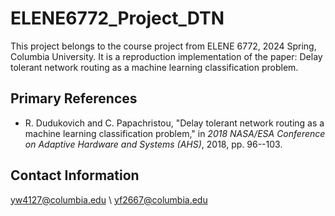 # ELENE6772_Project_DTN
This project belongs to the course project from ELENE 6772, 2024 Spring, Columbia University. It is a reproduction implementation of the paper: Delay tolerant network routing as a machine learning classification problem.

## Primary References

- R. Dudukovich and C. Papachristou, "Delay tolerant network routing as a machine learning classification problem," in *2018 NASA/ESA Conference on Adaptive Hardware and Systems (AHS)*, 2018, pp. 96--103.


## Contact Information
yw4127@columbia.edu \\
yf2667@columbia.edu
